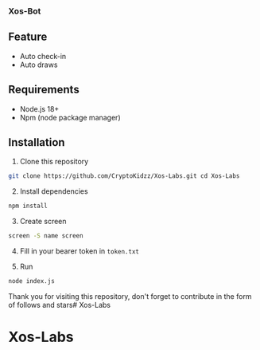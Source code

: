 ### Xos-Bot

## Feature
- Auto check-in
- Auto draws

## Requirements
- Node.js 18+
- Npm (node package manager)

## Installation
1. Clone this repository
```bash
git clone https://github.com/CryptoKidzz/Xos-Labs.git cd Xos-Labs
```
2. Install dependencies
```bash
npm install
```
3. Create screen 
```bash
screen -S name screen
```
4. Fill in your bearer token in `token.txt`

5. Run
```bash
node index.js
```

Thank you for visiting this repository, don't forget to contribute in the form of follows and stars# Xos-Labs
# Xos-Labs
